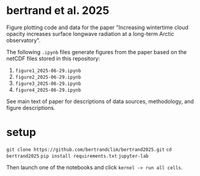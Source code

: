 # bertrand et al. 2025
Figure plotting code and data for the paper "Increasing wintertime cloud opacity increases surface longwave radiation at a long-term Arctic observatory". 

The following `.ipynb` files generate figures from the paper based on the netCDF files stored in this repository:
1. `figure1_2025-06-29.ipynb`
2. `figure2_2025-06-29.ipynb`
3. `figure3_2025-06-29.ipynb`
4. `figure4_2025-06-29.ipynb`

See main text of paper for descriptions of data sources, methodology, and figure descriptions.

# setup
`git clone https://github.com/bertrandclim/bertrand2025.git`
`cd bertrand2025`
`pip install requirements.txt`
`jupyter-lab`

Then launch one of the notebooks and click `kernel -> run all cells`.
